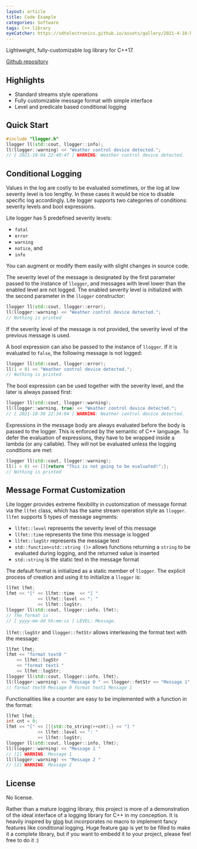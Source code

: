 ```yaml
---
layout: article
title: Code Example
categories: Software
tags: C++ library
eyeCatcher: https://sdtelectronics.github.io/assets/gallery/2021-4-10-head-Lite-Logger.png
---
```


Lightweight, fully-customizable log library for C++17.

[Github repository](https://github.com/SdtElectronics/lite-logger)

## Highlights
* Standard streams style operations
* Fully customizable message format with simple interface
* Level and predicate based conditional logging

## Quick Start
``` c++
#include "llogger.h"
llogger ll(std::cout, llogger::info);
ll(llogger::warning) << "Weather control device detected.";
// [ 2021-10-04 22:40:47 ] WARNING: Weather control device detected.
```

## Conditional Logging
Values in the log are costly to be evaluated sometimes, or the log at low severity level is too lengthy. In these cases it would be nice to disable specific log accordingly. Lite logger supports two categories of conditions: severity levels and bool expressions. 

Lite logger has 5 predefined severity levels:
* `fatal`
* `error`
* `warning`
* `notice`, and
* `info`

You can augment or modify them easily with slight changes in source code.

The severity level of the message is designated by the first parameter passed to the instance of `llogger`, and messages with level lower than the enabled level are not logged. The enabled severity level is initialized with the second parameter in the `llogger` constructor:
``` c++
llogger ll(std::cout, llogger::error);
ll(llogger::warning) << "Weather control device detected.";
// Nothing is printed
```
If the severity level of the message is not provided, the severity level of the previous message is used.

A bool expression can also be passed to the instance of `llogger`. If it is evaluated to `false`, the following message is not logged:

``` c++
llogger ll(std::cout, llogger::error);
ll(1 < 0) << "Weather control device detected.";
// Nothing is printed
```

The bool expression can be used together with the severity level, and the later is always passed first:

``` c++
llogger ll(std::cout, llogger::warning);
ll(llogger::warning, true) << "Weather control device detected.";
// [ 2021-10-30 22:34:04 ] WARNING: Weather control device detected.
```

Expressions in the message body are always evaluated before the body is passed to the logger. This is enforced by the semantic of C++ language. To defer the evaluation of expressions, they have to be wrapped inside a lambda (or any callable). They will not be evaluated unless the logging conditions are met:

``` c++
llogger ll(std::cout, llogger::warning);
ll(1 < 0) << []{return "This is not going to be evaluated!";};
// Nothing is printed
```

## Message Format Customization
Lite logger provides extreme flexibility in customization of message format via the `llfmt` class, which has the same stream operation style as `llogger`. `llfmt` supports 5 types of message segments:
* `llfmt::level` represents the severity level of this message
* `llfmt::time` represents the time this message is logged
* `llfmt::logStr` represents the message text
* `std::function<std::string ()>` allows functions returning a `string` to be evaluated during logging, and the returned value is inserted
* `std::string` is the static text in the message format

The default format is initialized as a static member of `llogger`. The explicit process of creation and using it to initialize a `llogger` is:
``` c++
llfmt lfmt;
lfmt << "[" << llfmt::time  << "] "
            << llfmt::level << ": "
            << llfmt::logStr;
llogger ll(std::cout, llogger::info, lfmt);
// The format is
// [ yyyy-mm-dd hh:mm:ss ] LEVEL: Message.
```
`llfmt::logStr` and  `llogger::fmtStr` allows interleaving the format text with the message:
``` c++
llfmt lfmt;
lfmt << "format text0 " 
    << llfmt::logStr 
    << "format text1 " 
    << llfmt::logStr;
llogger ll(std::cout, llogger::info, lfmt);
ll(llogger::warning) << "Message 0 " << llogger::fmtStr << "Message 1";
// format text0 Message 0 format text1 Message 1
```
Functionalities like a counter are easy to be implemented with a function in the format:
``` c++
llfmt lfmt;
int cnt = 0;
lfmt << "[" << []{std::to_string(++cnt);} << "] "
            << llfmt::level << ": "
            << llfmt::logStr;
llogger ll(std::cout, llogger::info, lfmt);
ll(llogger::warning) << "Message 1 "
// [1] WARNING: Message 1
ll(llogger::warning) << "Message 2 "
// [2] WARNING: Message 2
```


## License
No license.

Rather than a mature logging library, this project is more of a demonstration of the ideal interface of a logging library for C++ in my conception. It is heavily inspired by [glog](https://github.com/google/glog) but incorporates no macro to implement fancy features like conditional logging. Huge feature gap is yet to be filled to make it a complete library, but if you want to embedd it to your project, please feel free to do it :)
